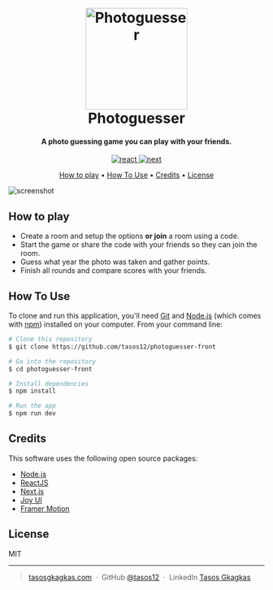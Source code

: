 <h1 align="center">
  <br>
  <a href="http://www.amitmerchant.com/electron-markdownify"><img src="https://raw.githubusercontent.com/tasos12/photoguesser-front/master/public/favicon.ico" alt="Photoguesser" width="200"></a>
  <br>
  Photoguesser
  <br>
</h1>

<h4 align="center">A photo guessing game you can play with your friends.</h4>

<p align="center">
  <a href="https://badge.fury.io/js/react.svg">
    <img src="https://badge.fury.io/js/react.svg"
         alt="react">
  </a>
  <a href="https://badge.fury.io/js/next.svg">
    <img src="https://badge.fury.io/js/next.svg"
         alt="next">
  </a>
</p>


<p align="center">
  <a href="#how-to-play">How to play</a> •
  <a href="#how-to-use">How To Use</a> •
  <a href="#credits">Credits</a> •
  <a href="#license">License</a>
</p>

![screenshot](https://raw.githubusercontent.com/tas/electron-markdownify/master/app/img/markdownify.gif)

## How to play

* Create a room and setup the options <b>or join</b> a room using a code.
* Start the game or share the code with your friends so they can join the room.
* Guess what year the photo was taken and gather points.
* Finish all rounds and compare scores with your friends.

## How To Use

To clone and run this application, you'll need [Git](https://git-scm.com) and [Node.js](https://nodejs.org/en/download/) (which comes with [npm](http://npmjs.com)) installed on your computer. From your command line:

```bash
# Clone this repository
$ git clone https://github.com/tasos12/photoguesser-front

# Go into the repository
$ cd photoguesser-front

# Install dependencies
$ npm install

# Run the app
$ npm run dev
```

## Credits

This software uses the following open source packages:

- [Node.js](https://nodejs.org/)
- [ReactJS](https://reactjs.org/)
- [Next.js](https://nextjs.org/)
- [Joy UI](https://mui.com/joy-ui/getting-started/overview/)
- [Framer Motion](https://www.framer.com/motion/)


## License

MIT

---

> [tasosgkagkas.com](https://www.tasosgkagkas.com) &nbsp;&middot;&nbsp;
> GitHub [@tasos12](https://github.com/tasos12) &nbsp;&middot;&nbsp;
> LinkedIn [Tasos Gkagkas](https://www.linkedin.com/in/tasos-gkagkas-09854714b/)

